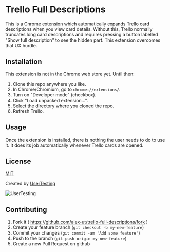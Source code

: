 # Trello Full Descriptions

This is a Chrome extension which automatically expands Trello card descriptions
when you view card details.  Without this, Trello normally truncates long card
descriptions and requires pressing a button labelled "Show full description" to
see the hidden part.  This extension overcomes that UX hurdle.

## Installation

This extension is not in the Chrome web store yet.  Until then:

1. Clone this repo anywhere you like.
1. In Chrome/Chromium, go to `chrome://extensions/`.
1. Turn on "Developer mode" (checkbox).
1. Click "Load unpacked extension...".
1. Select the directory where you cloned the repo.
1. Refresh Trello.

## Usage

Once the extension is installed, there is nothing the user needs to do to use
it.  It does its job automatically whenever Trello cards are opened.

## License

[MIT](LICENCE).

Created by [UserTesting](https://usertesting.com)

![UserTesting](doc/UserTesting.png)

## Contributing

1. Fork it ( https://github.com/alex-ut/trello-full-descriptions/fork )
2. Create your feature branch (`git checkout -b my-new-feature`)
3. Commit your changes (`git commit -am 'Add some feature'`)
4. Push to the branch (`git push origin my-new-feature`)
5. Create a new Pull Request on github
